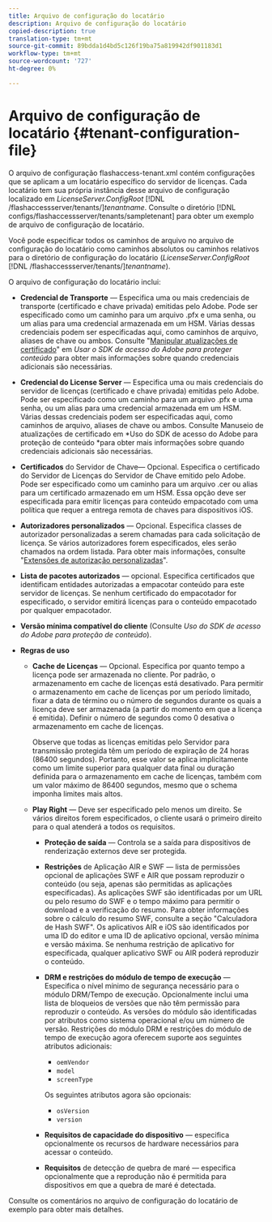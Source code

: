 ```yaml
---
title: Arquivo de configuração do locatário
description: Arquivo de configuração do locatário
copied-description: true
translation-type: tm+mt
source-git-commit: 89bdda1d4bd5c126f19ba75a819942df901183d1
workflow-type: tm+mt
source-wordcount: '727'
ht-degree: 0%

---
```



# Arquivo de configuração de locatário {#tenant-configuration-file}

O arquivo de configuração flashaccess-tenant.xml contém configurações que se aplicam a um locatário específico do servidor de licenças. Cada locatário tem sua própria instância desse arquivo de configuração localizado em *LicenseServer.ConfigRoot* [!DNL /flashaccessserver/tenants/]*tenantname*. Consulte o diretório [!DNL configs/flashaccessserver/tenants/sampletenant] para obter um exemplo de arquivo de configuração de locatário.

Você pode especificar todos os caminhos de arquivo no arquivo de configuração do locatário como caminhos absolutos ou caminhos relativos para o diretório de configuração do locatário (*LicenseServer.ConfigRoot* [!DNL /flashaccessserver/tenants/]*tenantname*).

O arquivo de configuração do locatário inclui:

* **Credencial de Transporte**  — Especifica uma ou mais credenciais de transporte (certificado e chave privada) emitidas pelo Adobe. Pode ser especificado como um caminho para um arquivo .pfx e uma senha, ou um alias para uma credencial armazenada em um HSM. Várias dessas credenciais podem ser especificadas aqui, como caminhos de arquivo, aliases de chave ou ambos. Consulte &quot;[Manipular atualizações de certificado](../../aaxs-protecting-content/content-implementing-the-license-server/content-handling-cert-updates.md)&quot; em *Usar o SDK de acesso do Adobe para proteger conteúdo* para obter mais informações sobre quando credenciais adicionais são necessárias.
* **Credencial do License Server**  — Especifica uma ou mais credenciais do servidor de licenças (certificado e chave privada) emitidas pelo Adobe. Pode ser especificado como um caminho para um arquivo .pfx e uma senha, ou um alias para uma credencial armazenada em um HSM. Várias dessas credenciais podem ser especificadas aqui, como caminhos de arquivo, aliases de chave ou ambos. Consulte Manuseio de atualizações de certificado em *Uso do SDK de acesso do Adobe para proteção de conteúdo *para obter mais informações sobre quando credenciais adicionais são necessárias.
* **Certificados**  do Servidor de Chave— Opcional. Especifica o certificado do Servidor de Licenças do Servidor de Chave emitido pelo Adobe. Pode ser especificado como um caminho para um arquivo .cer ou alias para um certificado armazenado em um HSM. Essa opção deve ser especificada para emitir licenças para conteúdo empacotado com uma política que requer a entrega remota de chaves para dispositivos iOS.
* **Autorizadores personalizados** — Opcional. Especifica classes de autorizador personalizadas a serem chamadas para cada solicitação de licença. Se vários autorizadores forem especificados, eles serão chamados na ordem listada. Para obter mais informações, consulte &quot;[Extensões de autorização personalizadas](../../aaxs-protected-streaming/custom-authorization-extensions.md)&quot;.
* **Lista de pacotes autorizados** — opcional. Especifica certificados que identificam entidades autorizadas a empacotar conteúdo para este servidor de licenças. Se nenhum certificado do empacotador for especificado, o servidor emitirá licenças para o conteúdo empacotado por qualquer empacotador.
* **Versão mínima compatível do cliente**  (Consulte  *Uso do SDK de acesso do Adobe para proteção de conteúdo*).
* **Regras de uso**

   * **Cache de Licenças** — Opcional. Especifica por quanto tempo a licença pode ser armazenada no cliente. Por padrão, o armazenamento em cache de licenças está desativado. Para permitir o armazenamento em cache de licenças por um período limitado, fixar a data de término ou o número de segundos durante os quais a licença deve ser armazenada (a partir do momento em que a licença é emitida). Definir o número de segundos como 0 desativa o armazenamento em cache de licenças.

      Observe que todas as licenças emitidas pelo Servidor para transmissão protegida têm um período de expiração de 24 horas (86400 segundos). Portanto, esse valor se aplica implicitamente como um limite superior para qualquer data final ou duração definida para o armazenamento em cache de licenças, também com um valor máximo de 86400 segundos, mesmo que o schema imponha limites mais altos.

   * **Play Right** — Deve ser especificado pelo menos um direito. Se vários direitos forem especificados, o cliente usará o primeiro direito para o qual atenderá a todos os requisitos.

      * **Proteção de saída**  — Controla se a saída para dispositivos de renderização externos deve ser protegida.
      * **Restrições**  de Aplicação AIR e SWF — lista de permissões opcional de aplicações SWF e AIR que possam reproduzir o conteúdo (ou seja, apenas são permitidas as aplicações especificadas). As aplicações SWF são identificadas por um URL ou pelo resumo do SWF e o tempo máximo para permitir o download e a verificação do resumo. Para obter informações sobre o cálculo do resumo SWF, consulte a seção &quot;Calculadora de Hash SWF&quot;. Os aplicativos AIR e iOS são identificados por uma ID do editor e uma ID de aplicativo opcional, versão mínima e versão máxima. Se nenhuma restrição de aplicativo for especificada, qualquer aplicativo SWF ou AIR poderá reproduzir o conteúdo.
      * **DRM e restrições do módulo de tempo de execução**  — Especifica o nível mínimo de segurança necessário para o módulo DRM/Tempo de execução. Opcionalmente inclui uma lista de bloqueios de versões que não têm permissão para reproduzir o conteúdo. As versões do módulo são identificadas por atributos como sistema operacional e/ou um número de versão. Restrições do módulo DRM e restrições do módulo de tempo de execução agora oferecem suporte aos seguintes atributos adicionais:

         * `oemVendor`
         * `model`
         * `screenType`

         Os seguintes atributos agora são opcionais:

         * `osVersion`
         * `version`
      * **Requisitos de capacidade do dispositivo**  — especifica opcionalmente os recursos de hardware necessários para acessar o conteúdo.
      * **Requisitos**  de detecção de quebra de maré — especifica opcionalmente que a reprodução não é permitida para dispositivos em que a quebra de maré é detectada.



Consulte os comentários no arquivo de configuração do locatário de exemplo para obter mais detalhes.
